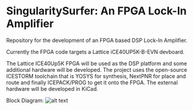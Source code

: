 # SingularitySurfer: An FPGA Lock-In Amplifier
Repository for the development of an FPGA based DSP Lock-In Amplifier.

Currently the FPGA code targets a Lattice iCE40UP5K-B-EVN devboard.

The Lattice ICE40Up5K FPGA will be used as the DSP platform and some additional hardware will be developed.
The project uses the open-source ICESTORM toolchain that is YOSYS for synthesis, NextPNR for place and route and finally ICEPACK/PROG to get it onto the FPGA. The external hardware will be developed in KiCad.

Block Diagram:
![alt text](https://github.com/SingularitySurfer/SingularitySurfer-FPGA-Lock-In-Amplifier/edit/master/Lock-In.png)
